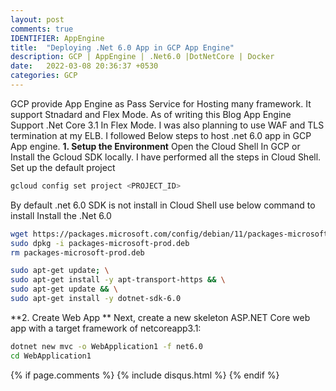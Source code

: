 ```yaml
---
layout: post
comments: true
IDENTIFIER: AppEngine 
title:  "Deploying .Net 6.0 App in GCP App Engine"
description: GCP | AppEngine | .Net6.0 |DotNetCore | Docker 
date:   2022-03-08 20:36:37 +0530
categories: GCP
---
```

GCP provide App Engine as Pass Service for Hosting many framework. It support Stnadard and Flex Mode.
As of writing this Blog App Engine Support .Net Core 3.1 In Flex Mode.
I was also planning to use WAF and TLS termination at my ELB. 
I followed Below steps to host .net 6.0 app in GCP App engine.
**1. Setup the Environment**
Open the Cloud Shell In GCP or Install the Gcloud SDK locally. I have performed all the steps in Cloud Shell. 
 Set up the default project 
 ```bash
 gcloud config set project <PROJECT_ID>
 ```
 By default .net 6.0 SDK is not install in Cloud Shell use below command to install Install the .Net 6.0

 ```bash
wget https://packages.microsoft.com/config/debian/11/packages-microsoft-prod.deb -O packages-microsoft-prod.deb
sudo dpkg -i packages-microsoft-prod.deb
rm packages-microsoft-prod.deb
 ```
  ```bash
sudo apt-get update; \
  sudo apt-get install -y apt-transport-https && \
  sudo apt-get update && \
  sudo apt-get install -y dotnet-sdk-6.0
 ```
 **2. Create Web App **
 Next, create a new skeleton ASP.NET Core web app with a target framework of netcoreapp3.1:
 ```bash
dotnet new mvc -o WebApplication1 -f net6.0
cd WebApplication1
```
{% if page.comments %} {% include disqus.html %} {% endif %}
